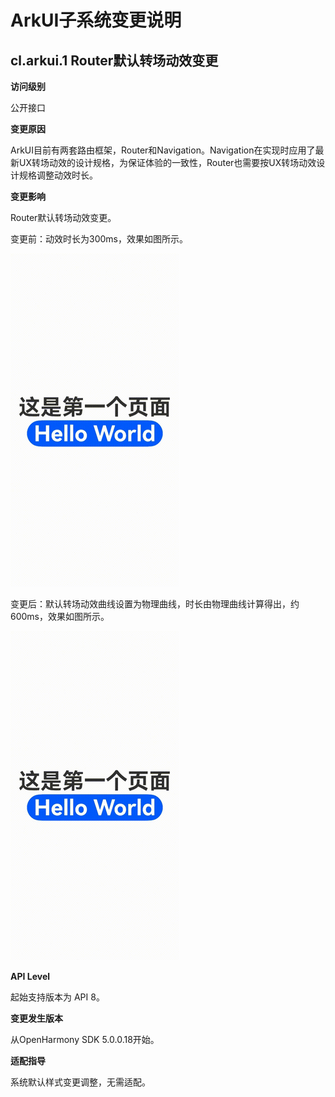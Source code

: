 # ArkUI子系统变更说明

## cl.arkui.1 Router默认转场动效变更

**访问级别**

公开接口

**变更原因**

ArkUI目前有两套路由框架，Router和Navigation。Navigation在实现时应用了最新UX转场动效的设计规格，为保证体验的一致性，Router也需要按UX转场动效设计规格调整动效时长。

**变更影响**

Router默认转场动效变更。

变更前：动效时长为300ms，效果如图所示。

![Router变更前默认转场动效图](figures/preRouterTransition.gif)

变更后：默认转场动效曲线设置为物理曲线，时长由物理曲线计算得出，约600ms，效果如图所示。

![Router变更后默认转场动效图](figures/curRouterTransition.gif)

**API Level**

起始支持版本为 API 8。

**变更发生版本**

从OpenHarmony SDK 5.0.0.18开始。

**适配指导**

系统默认样式变更调整，无需适配。